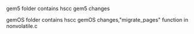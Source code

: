 gem5 folder contains hscc gem5 changes

gemOS folder contains hscc gemOS changes,"migrate\_pages" function in nonvolatile.c
